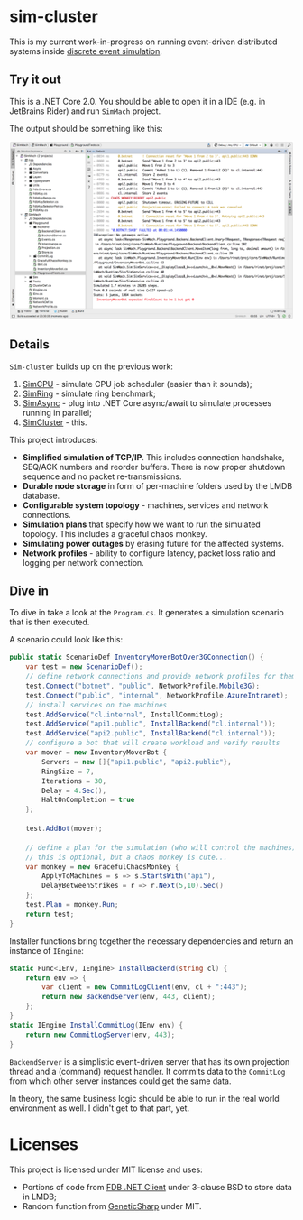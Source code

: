 # sim-cluster

This is my current work-in-progress on running event-driven
distributed systems inside [discrete event simulation](https://en.wikipedia.org/wiki/Discrete_event_simulation).

## Try it out

This is a .NET Core 2.0. You should be able to open it in a IDE
(e.g. in JetBrains Rider) and run `SimMach` project.

The output should be something like this:

![screenshot.png](screenshot.png)

## Details

`Sim-cluster` builds up on the previous work:

1. [SimCPU](https://github.com/abdullin/simcpu) - simulate CPU job
   scheduler (easier than it sounds);
2. [SimRing](https://gist.github.com/abdullin/af7c9b7fd4aa58cadcc346c8e194d9ab) -
   simulate ring benchmark;
3. [SimAsync](https://github.com/abdullin/simasync) - plug into .NET
   Core async/await to simulate processes running in parallel;
4. [SimCluster](https://github.com/abdullin/sim-cluster) - this.

This project introduces:

* **Simplified simulation of TCP/IP**. This includes connection
  handshake, SEQ/ACK numbers and reorder buffers. There is now proper
  shutdown sequence and no packet re-transmissions.
* **Durable node storage** in form of per-machine folders used by the
  LMDB database.
* **Configurable system topology** - machines, services and network
  connections.
* **Simulation plans** that specify how we want to run the simulated
  topology. This includes a graceful chaos monkey.
* **Simulating power outages** by erasing future for the affected
  systems.
* **Network profiles** - ability to configure latency, packet loss
  ratio and logging per network connection.

## Dive in

To dive in take a look at the `Program.cs`. It generates a simulation
scenario that is then executed.

A scenario could look like this:

```csharp
public static ScenarioDef InventoryMoverBotOver3GConnection() {
    var test = new ScenarioDef();
    // define network connections and provide network profiles for them
    test.Connect("botnet", "public", NetworkProfile.Mobile3G);
    test.Connect("public", "internal", NetworkProfile.AzureIntranet);
    // install services on the machines
    test.AddService("cl.internal", InstallCommitLog);
    test.AddService("api1.public", InstallBackend("cl.internal"));
    test.AddService("api2.public", InstallBackend("cl.internal"));
    // configure a bot that will create workload and verify results 
    var mover = new InventoryMoverBot {
        Servers = new []{"api1.public", "api2.public"},
        RingSize = 7,
        Iterations = 30,
        Delay = 4.Sec(),
        HaltOnCompletion = true
    };
    
    test.AddBot(mover);
    
    // define a plan for the simulation (who will control the machines)
    // this is optional, but a chaos monkey is cute...
    var monkey = new GracefulChaosMonkey {
        ApplyToMachines = s => s.StartsWith("api"),
        DelayBetweenStrikes = r => r.Next(5,10).Sec()
    };
    test.Plan = monkey.Run;
    return test;
}
```

Installer functions bring together the necessary dependencies and
return an instance of `IEngine`:

```csharp
static Func<IEnv, IEngine> InstallBackend(string cl) {
    return env => {
        var client = new CommitLogClient(env, cl + ":443");
        return new BackendServer(env, 443, client);
    };
}
static IEngine InstallCommitLog(IEnv env) {
    return new CommitLogServer(env, 443);
}
```

`BackendServer` is a simplistic event-driven server that has its own
projection thread and a (command) request handler. It commits data to
the `CommitLog` from which other server instances could get the same
data.

In theory, the same business logic should be able to run in the real
world environment as well. I didn't get to that part, yet.


# Licenses

This project is licensed under MIT license and uses:

* Portions of code from
  [FDB .NET Client](https://github.com/Doxense/foundationdb-dotnet-client)
  under 3-clause BSD to store data in LMDB;
* Random function from
  [GeneticSharp](https://github.com/giacomelli/GeneticSharp) under MIT.




